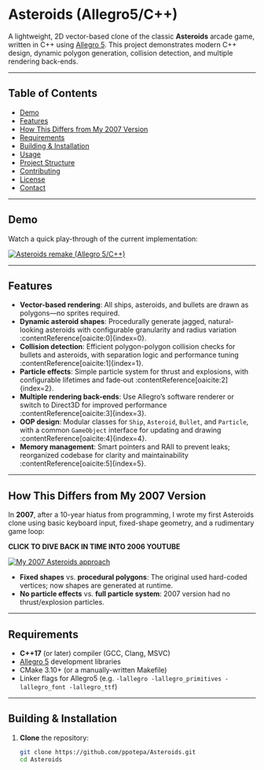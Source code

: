 # Asteroids (Allegro5/C++)

A lightweight, 2D vector-based clone of the classic **Asteroids** arcade game, written in C++ using [Allegro 5](https://liballeg.org/). This project demonstrates modern C++ design, dynamic polygon generation, collision detection, and multiple rendering back-ends.

---

## Table of Contents

- [Demo](#demo)  
- [Features](#features)  
- [How This Differs from My 2007 Version](#how-this-differs-from-my-2007-version)  
- [Requirements](#requirements)  
- [Building & Installation](#building--installation)  
- [Usage](#usage)  
- [Project Structure](#project-structure)  
- [Contributing](#contributing)  
- [License](#license)  
- [Contact](#contact)  

---

## Demo

Watch a quick play-through of the current implementation:

[![Asteroids remake (Allegro 5/C++)](https://img.youtube.com/vi/4pxsWMEwXTQ/0.jpg)](https://www.youtube.com/watch?v=4pxsWMEwXTQ)

---

## Features

- **Vector-based rendering**: All ships, asteroids, and bullets are drawn as polygons—no sprites required.  
- **Dynamic asteroid shapes**: Procedurally generate jagged, natural-looking asteroids with configurable granularity and radius variation :contentReference[oaicite:0]{index=0}.  
- **Collision detection**: Efficient polygon-polygon collision checks for bullets and asteroids, with separation logic and performance tuning :contentReference[oaicite:1]{index=1}.  
- **Particle effects**: Simple particle system for thrust and explosions, with configurable lifetimes and fade‐out :contentReference[oaicite:2]{index=2}.  
- **Multiple rendering back-ends**: Use Allegro’s software renderer or switch to Direct3D for improved performance :contentReference[oaicite:3]{index=3}.  
- **OOP design**: Modular classes for `Ship`, `Asteroid`, `Bullet`, and `Particle`, with a common `GameObject` interface for updating and drawing :contentReference[oaicite:4]{index=4}.  
- **Memory management**: Smart pointers and RAII to prevent leaks; reorganized codebase for clarity and maintainability :contentReference[oaicite:5]{index=5}.  

---

## How This Differs from My 2007 Version

In **2007**, after a 10-year hiatus from programming, I wrote my first Asteroids clone using basic keyboard input, fixed-shape geometry, and a rudimentary game loop:

**CLICK TO DIVE BACK IN TIME INTO 2006 YOUTUBE**

[![My 2007 Asteroids approach](https://img.youtube.com/vi/KdhjOEiZ8jY/0.jpg)](https://www.youtube.com/watch?v=KdhjOEiZ8jY)


- **Fixed shapes** vs. **procedural polygons**: The original used hard-coded vertices; now shapes are generated at runtime.  
- **No particle effects** vs. **full particle system**: 2007 version had no thrust/explosion particles.  

---

## Requirements

- **C++17** (or later) compiler (GCC, Clang, MSVC)  
- [Allegro 5](https://liballeg.org/) development libraries  
- CMake 3.10+ (or a manually-written Makefile)  
- Linker flags for Allegro5 (e.g. `-lallegro -lallegro_primitives -lallegro_font -lallegro_ttf`)  

---

## Building & Installation

1. **Clone** the repository:  
   ```bash
   git clone https://github.com/ppotepa/Asteroids.git
   cd Asteroids
